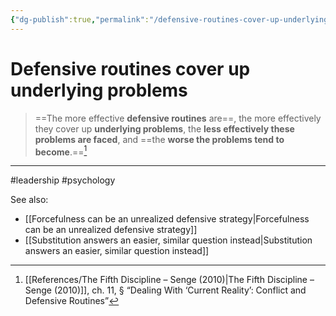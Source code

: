 ```yaml
---
{"dg-publish":true,"permalink":"/defensive-routines-cover-up-underlying-problems/"}
---
```



# Defensive routines cover up underlying problems

> ==The more effective **defensive routines** are==, the more effectively they cover up **underlying problems**, the **less effectively these problems are faced**, and ==the **worse the problems tend to become**.==[^1]


---
#leadership #psychology 

See also:
- [[Forcefulness can be an unrealized defensive strategy\|Forcefulness can be an unrealized defensive strategy]]
- [[Substitution answers an easier, similar question instead\|Substitution answers an easier, similar question instead]]

[^1]: [[References/The Fifth Discipline – Senge (2010)\|The Fifth Discipline – Senge (2010)]], ch. 11, § “Dealing With ‘Current Reality’: Conflict and Defensive Routines”
